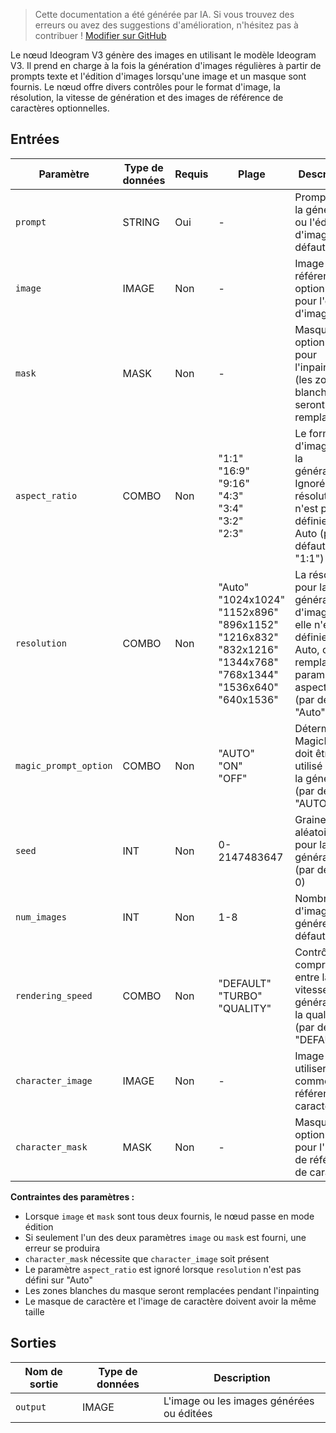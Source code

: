 > Cette documentation a été générée par IA. Si vous trouvez des erreurs ou avez des suggestions d'amélioration, n'hésitez pas à contribuer ! [Modifier sur GitHub](https://github.com/Comfy-Org/embedded-docs/blob/main/comfyui_embedded_docs/docs/IdeogramV3/fr.md)

Le nœud Ideogram V3 génère des images en utilisant le modèle Ideogram V3. Il prend en charge à la fois la génération d'images régulières à partir de prompts texte et l'édition d'images lorsqu'une image et un masque sont fournis. Le nœud offre divers contrôles pour le format d'image, la résolution, la vitesse de génération et des images de référence de caractères optionnelles.

## Entrées

| Paramètre | Type de données | Requis | Plage | Description |
|-----------|-----------|----------|-------|-------------|
| `prompt` | STRING | Oui | - | Prompt pour la génération ou l'édition d'image (par défaut : vide) |
| `image` | IMAGE | Non | - | Image de référence optionnelle pour l'édition d'image |
| `mask` | MASK | Non | - | Masque optionnel pour l'inpainting (les zones blanches seront remplacées) |
| `aspect_ratio` | COMBO | Non | "1:1"<br>"16:9"<br>"9:16"<br>"4:3"<br>"3:4"<br>"3:2"<br>"2:3" | Le format d'image pour la génération. Ignoré si la résolution n'est pas définie sur Auto (par défaut : "1:1") |
| `resolution` | COMBO | Non | "Auto"<br>"1024x1024"<br>"1152x896"<br>"896x1152"<br>"1216x832"<br>"832x1216"<br>"1344x768"<br>"768x1344"<br>"1536x640"<br>"640x1536" | La résolution pour la génération d'image. Si elle n'est pas définie sur Auto, cela remplace le paramètre aspect_ratio (par défaut : "Auto") |
| `magic_prompt_option` | COMBO | Non | "AUTO"<br>"ON"<br>"OFF" | Détermine si MagicPrompt doit être utilisé dans la génération (par défaut : "AUTO") |
| `seed` | INT | Non | 0-2147483647 | Graine aléatoire pour la génération (par défaut : 0) |
| `num_images` | INT | Non | 1-8 | Nombre d'images à générer (par défaut : 1) |
| `rendering_speed` | COMBO | Non | "DEFAULT"<br>"TURBO"<br>"QUALITY" | Contrôle le compromis entre la vitesse de génération et la qualité (par défaut : "DEFAULT") |
| `character_image` | IMAGE | Non | - | Image à utiliser comme référence de caractère |
| `character_mask` | MASK | Non | - | Masque optionnel pour l'image de référence de caractère |

**Contraintes des paramètres :**

- Lorsque `image` et `mask` sont tous deux fournis, le nœud passe en mode édition
- Si seulement l'un des deux paramètres `image` ou `mask` est fourni, une erreur se produira
- `character_mask` nécessite que `character_image` soit présent
- Le paramètre `aspect_ratio` est ignoré lorsque `resolution` n'est pas défini sur "Auto"
- Les zones blanches du masque seront remplacées pendant l'inpainting
- Le masque de caractère et l'image de caractère doivent avoir la même taille

## Sorties

| Nom de sortie | Type de données | Description |
|-------------|-----------|-------------|
| `output` | IMAGE | L'image ou les images générées ou éditées |
